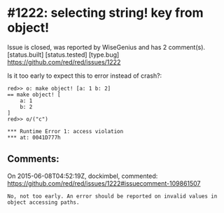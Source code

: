 
#1222: selecting string! key from object!
================================================================================
Issue is closed, was reported by WiseGenius and has 2 comment(s).
[status.built] [status.tested] [type.bug]
<https://github.com/red/red/issues/1222>

Is it too early to expect this to error instead of crash?:

```
red>> o: make object! [a: 1 b: 2]
== make object! [
    a: 1
    b: 2
]
red>> o/("c")

*** Runtime Error 1: access violation
*** at: 0041D777h
```



Comments:
--------------------------------------------------------------------------------

On 2015-06-08T04:52:19Z, dockimbel, commented:
<https://github.com/red/red/issues/1222#issuecomment-109861507>

    No, not too early. An error should be reported on invalid values in object accessing paths.


